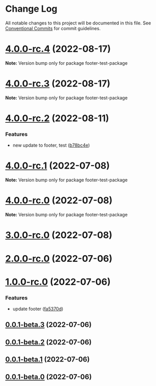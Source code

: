 # Change Log

All notable changes to this project will be documented in this file.
See [Conventional Commits](https://conventionalcommits.org) for commit guidelines.

# [4.0.0-rc.4](https://github.com/matthewgallo/releases-test/compare/v4.0.0-rc.3...v4.0.0-rc.4) (2022-08-17)

**Note:** Version bump only for package footer-test-package





# [4.0.0-rc.3](https://github.com/matthewgallo/releases-test/compare/v4.0.0-rc.2...v4.0.0-rc.3) (2022-08-17)

**Note:** Version bump only for package footer-test-package





# [4.0.0-rc.2](https://github.com/matthewgallo/releases-test/compare/v4.0.0-rc.1...v4.0.0-rc.2) (2022-08-11)


### Features

* new update to footer, test ([b78bc4e](https://github.com/matthewgallo/releases-test/commit/b78bc4ebdaec850524f91bfad6ba0dedd24d5786))





# [4.0.0-rc.1](https://github.com/matthewgallo/releases-test/compare/v4.0.0-rc.0...v4.0.0-rc.1) (2022-07-08)

**Note:** Version bump only for package footer-test-package





# [4.0.0-rc.0](https://github.com/matthewgallo/releases-test/compare/v3.0.0-rc.0...v4.0.0-rc.0) (2022-07-08)

**Note:** Version bump only for package footer-test-package





# [3.0.0-rc.0](https://github.com/matthewgallo/releases-test/compare/v1.0.4...v3.0.0-rc.0) (2022-07-08)



# [2.0.0-rc.0](https://github.com/matthewgallo/releases-test/compare/v1.0.0-rc.0...v2.0.0-rc.0) (2022-07-06)



# [1.0.0-rc.0](https://github.com/matthewgallo/releases-test/compare/v0.0.1-beta.4...v1.0.0-rc.0) (2022-07-06)


### Features

* update footer ([fa5370d](https://github.com/matthewgallo/releases-test/commit/fa5370d75ace199bfa58582ab488f9fd17cf2014))



## [0.0.1-beta.3](https://github.com/matthewgallo/releases-test/compare/v0.0.1-beta.2...v0.0.1-beta.3) (2022-07-06)



## [0.0.1-beta.2](https://github.com/matthewgallo/releases-test/compare/v0.0.1-beta.1...v0.0.1-beta.2) (2022-07-06)



## [0.0.1-beta.1](https://github.com/matthewgallo/releases-test/compare/v0.0.1-beta.0...v0.0.1-beta.1) (2022-07-06)



## [0.0.1-beta.0](https://github.com/matthewgallo/releases-test/compare/v0.0.3...v0.0.1-beta.0) (2022-07-06)
